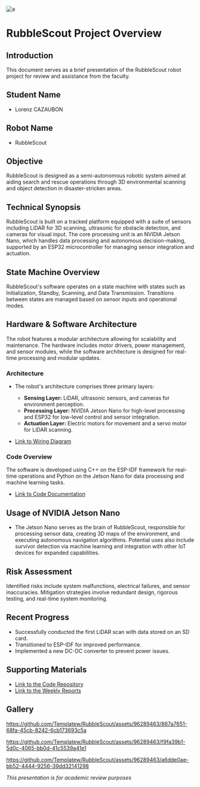 ![e](https://github.com/Templatew/RubbleScout/assets/96289463/78a19e4e-31b0-42a9-b263-804721911812)
# RubbleScout Project Overview

## Introduction
This document serves as a brief presentation of the RubbleScout robot project for review and assistance from the faculty.

## Student Name
- Lorenz CAZAUBON

## Robot Name
- RubbleScout

## Objective
RubbleScout is designed as a semi-autonomous robotic system aimed at aiding search and rescue operations through 3D environmental scanning and object detection in disaster-stricken areas.

## Technical Synopsis
RubbleScout is built on a tracked platform equipped with a suite of sensors including LiDAR for 3D scanning, ultrasonic for obstacle detection, and cameras for visual input. The core processing unit is an NVIDIA Jetson Nano, which handles data processing and autonomous decision-making, supported by an ESP32 microcontroller for managing sensor integration and actuation.

## State Machine Overview
RubbleScout's software operates on a state machine with states such as Initialization, Standby, Scanning, and Data Transmission. Transitions between states are managed based on sensor inputs and operational modes.

## Hardware & Software Architecture
The robot features a modular architecture allowing for scalability and maintenance. The hardware includes motor drivers, power management, and sensor modules, while the software architecture is designed for real-time processing and modular updates.

### Architecture
- The robot's architecture comprises three primary layers:
  - **Sensing Layer:** LiDAR, ultrasonic sensors, and cameras for environment perception.
  - **Processing Layer:** NVIDIA Jetson Nano for high-level processing and ESP32 for low-level control and sensor integration.
  - **Actuation Layer:** Electric motors for movement and a servo motor for LiDAR scanning.

- [Link to Wiring Diagram](https://github.com/Templatew/RubbleScout/blob/main/Docs/Wiring/ESP32/Schematic_RubbleScout_2024-02-16.pdf)

### Code Overview
The software is developed using C++ on the ESP-IDF framework for real-time operations and Python on the Jetson Nano for data processing and machine learning tasks.

- [Link to Code Documentation](https://github.com/Templatew/RubbleScout/blob/main/Code/Main/README.md)

## Usage of NVIDIA Jetson Nano
- The Jetson Nano serves as the brain of RubbleScout, responsible for processing sensor data, creating 3D maps of the environment, and executing autonomous navigation algorithms. Potential uses also include survivor detection via machine learning and integration with other IoT devices for expanded capabilities.

## Risk Assessment
Identified risks include system malfunctions, electrical failures, and sensor inaccuracies. Mitigation strategies involve redundant design, rigorous testing, and real-time system monitoring.

## Recent Progress
- Successfully conducted the first LiDAR scan with data stored on an SD card.
- Transitioned to ESP-IDF for improved performance.
- Implemented a new DC-DC converter to prevent power issues.

## Supporting Materials
- [Link to the Code Repository](https://github.com/Templatew/RubbleScout/tree/main/Code)
- [Link to the Weekly Reports](https://github.com/Templatew/RubbleScout/tree/main/Docs/Weekly%20Reports)

## **Gallery**

https://github.com/Templatew/RubbleScout/assets/96289463/867a7651-68fa-45cb-8242-6cb173693c5a

https://github.com/Templatew/RubbleScout/assets/96289463/f9fa39b1-5d0c-4065-bb0d-41c5539a41e1

https://github.com/Templatew/RubbleScout/assets/96289463/a6dde0ae-bb52-4444-9256-39dd32141298

*This presentation is for academic review purposes*
